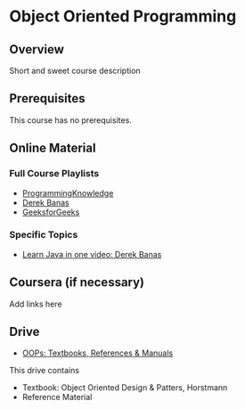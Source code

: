# Object Oriented Programming

## Overview
Short and sweet course description

## Prerequisites
This course has no prerequisites.

## Online Material

### Full Course Playlists
*	[ProgrammingKnowledge](https://www.youtube.com/playlist?list=PLS1QulWo1RIbfTjQvTdj8Y6yyq4R7g-Al)
*	[Derek Banas](https://www.youtube.com/playlist?list=PLE7E8B7F4856C9B19)
*	[GeeksforGeeks](https://www.geeksforgeeks.org/java/)

### Specific Topics
*   [Learn Java in one video: Derek Banas](https://www.youtube.com/watch?v=n-xAqcBCws4)

## Coursera (if necessary)

Add links here

## Drive
*  [OOPs: Textbooks, References & Manuals](https://drive.google.com/open?id=1V8Kj_xhnC2OmEY5rWPAvVkbUaugo9Gde)

This drive contains
*  Textbook: Object Oriented Design & Patters, Horstmann
*  Reference Material
